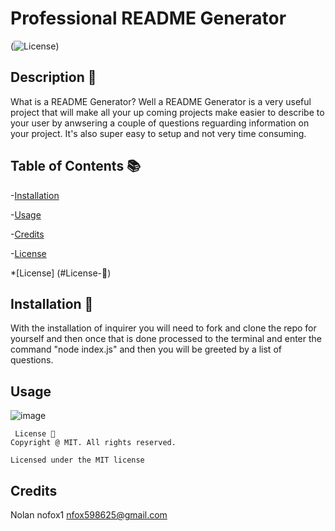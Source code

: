 # Professional README Generator
  (![License](https://img.shields.io/badge/license-MIT-blue.svg))

  ## Description 🧾

  What is a README Generator? Well a README Generator is a very useful project that will make all your up coming projects make easier to describe to your user by anwsering a couple of questions reguarding information on your project. It's also super easy to setup and not very time consuming.

  ## Table of Contents 📚

  -[Installation](#installation)

  -[Usage](#usage)

  -[Credits](#credits)

  -[License](#license)

  *[License] (#License-📛)
  

  ## Installation 🔋
  With the installation of inquirer you will need to fork and clone the repo for yourself and then once that is done processed to the terminal and enter the command "node index.js" and then you will be greeted by a list of questions.

 

  ## Usage 

  ![image](https://github.com/nofox1/Professional-README-Generator/assets/136627240/83b19e44-bc07-4a4d-a8c1-2dbc6f3f97fa)

  
  
     License 📛
    Copyright @ MIT. All rights reserved.
    
    Licensed under the MIT license

  ## Credits

  Nolan
  nofox1
  nfox598625@gmail.com

